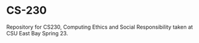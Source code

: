 # CS-230

Repository for CS230, Computing Ethics and Social Responsibility taken at CSU East Bay Spring 23.
